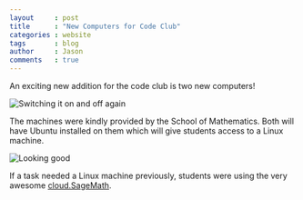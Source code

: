 ```yaml
---
layout     : post
title      : "New Computers for Code Club"
categories : website
tags       : blog
author     : Jason
comments   : true
---
```


An exciting new addition for the code club is two new computers!

![Switching it on and off again]({{site.baseurl}}/res/blog_pics/newcomp.jpg)

The machines were kindly provided by the School of Mathematics.
Both will have Ubuntu installed on them which will give students access to a Linux machine.

![Looking good]({{site.baseurl}}/res/blog_pics/installubuntu.jpg)

If a task needed a Linux machine previously, students were using the very awesome [cloud.SageMath](https://cloud.sagemath.com/).
